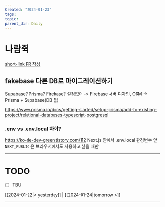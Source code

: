```yaml
---
Created: "2024-01-23"
tags: 
topic: 
parent_dir: Daily
---
```

# 나람쥑
[short-link PR 작성](https://github.com/ramgee-zzik-nabi/application/pull/10)
## fakebase 다른 DB로 마이그레이션하기
Supabase? Prisma? Firebase? 
설정없이 -> Firebase 
서버 디자인, ORM -> Prisma + Supabase(DB 툴) 

https://www.prisma.io/docs/getting-started/setup-prisma/add-to-existing-project/relational-databases-typescript-postgresql
### .env vs .env.local 차이?
https://ko-de-dev-green.tistory.com/112
Next.js 안에서 .env.local 
환경변수 앞 `NEXT_PUBLIC` 은 브라우저에서도 사용하고 싶을 때만

----
# TODO
- [ ] TBU 
  
[[2024-01-22|< yesterday]] | [[2024-01-24|tomorrow >]]  
  
---  
